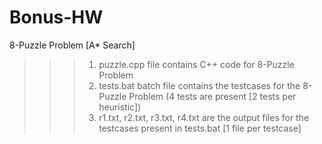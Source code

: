 # Bonus-HW
8-Puzzle Problem [A* Search] 
>>> 1) puzzle.cpp file contains C++ code for 8-Puzzle Problem </br>
>>> 2) tests.bat batch file contains the testcases for the 8-Puzzle Problem (4 tests are present [2 tests per heuristic]) </br>
>>> 3) r1.txt, r2.txt, r3.txt, r4.txt are the output files for the testcases present in tests.bat [1 file per testcase]
